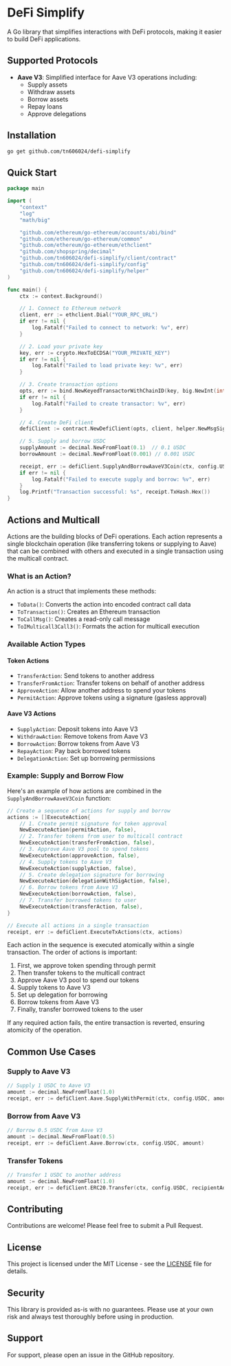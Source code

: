 # DeFi Simplify

A Go library that simplifies interactions with DeFi protocols, making it easier to build DeFi applications.

## Supported Protocols

- **Aave V3**: Simplified interface for Aave V3 operations including:
  - Supply assets
  - Withdraw assets
  - Borrow assets
  - Repay loans
  - Approve delegations

## Installation

```bash
go get github.com/tn606024/defi-simplify
```

## Quick Start

```go
package main

import (
    "context"
    "log"
    "math/big"

    "github.com/ethereum/go-ethereum/accounts/abi/bind"
    "github.com/ethereum/go-ethereum/common"
    "github.com/ethereum/go-ethereum/ethclient"
    "github.com/shopspring/decimal"
    "github.com/tn606024/defi-simplify/client/contract"
    "github.com/tn606024/defi-simplify/config"
    "github.com/tn606024/defi-simplify/helper"
)

func main() {
    ctx := context.Background()

    // 1. Connect to Ethereum network
    client, err := ethclient.Dial("YOUR_RPC_URL")
    if err != nil {
        log.Fatalf("Failed to connect to network: %v", err)
    }

    // 2. Load your private key
    key, err := crypto.HexToECDSA("YOUR_PRIVATE_KEY")
    if err != nil {
        log.Fatalf("Failed to load private key: %v", err)
    }

    // 3. Create transaction options
    opts, err := bind.NewKeyedTransactorWithChainID(key, big.NewInt(int64(config.ChainInfo[config.Base].ChainID)))
    if err != nil {
        log.Fatalf("Failed to create transactor: %v", err)
    }

    // 4. Create DeFi client
    defiClient := contract.NewDefiClient(opts, client, helper.NewMsgSigner(key), config.Base)

    // 5. Supply and borrow USDC
    supplyAmount := decimal.NewFromFloat(0.1)  // 0.1 USDC
    borrowAmount := decimal.NewFromFloat(0.001) // 0.001 USDC

    receipt, err := defiClient.SupplyAndBorrowAaveV3Coin(ctx, config.USDC, supplyAmount, borrowAmount)
    if err != nil {
        log.Fatalf("Failed to execute supply and borrow: %v", err)
    }
    log.Printf("Transaction successful: %s", receipt.TxHash.Hex())
}
```

## Actions and Multicall

Actions are the building blocks of DeFi operations. Each action represents a single blockchain operation (like transferring tokens or supplying to Aave) that can be combined with others and executed in a single transaction using the multicall contract.

### What is an Action?

An action is a struct that implements these methods:

- `ToData()`: Converts the action into encoded contract call data
- `ToTransaction()`: Creates an Ethereum transaction
- `ToCallMsg()`: Creates a read-only call message
- `ToIMulticall3Call3()`: Formats the action for multicall execution

### Available Action Types

#### Token Actions

- `TransferAction`: Send tokens to another address
- `TransferFromAction`: Transfer tokens on behalf of another address
- `ApproveAction`: Allow another address to spend your tokens
- `PermitAction`: Approve tokens using a signature (gasless approval)

#### Aave V3 Actions

- `SupplyAction`: Deposit tokens into Aave V3
- `WithdrawAction`: Remove tokens from Aave V3
- `BorrowAction`: Borrow tokens from Aave V3
- `RepayAction`: Pay back borrowed tokens
- `DelegationAction`: Set up borrowing permissions

### Example: Supply and Borrow Flow

Here's an example of how actions are combined in the `SupplyAndBorrowAaveV3Coin` function:

```go
// Create a sequence of actions for supply and borrow
actions := []ExecuteAction{
    // 1. Create permit signature for token approval
    NewExecuteAction(permitAction, false),
    // 2. Transfer tokens from user to multicall contract
    NewExecuteAction(transferFromAction, false),
    // 3. Approve Aave V3 pool to spend tokens
    NewExecuteAction(approveAction, false),
    // 4. Supply tokens to Aave V3
    NewExecuteAction(supplyAction, false),
    // 5. Create delegation signature for borrowing
    NewExecuteAction(delegationWithSigAction, false),
    // 6. Borrow tokens from Aave V3
    NewExecuteAction(borrowAction, false),
    // 7. Transfer borrowed tokens to user
    NewExecuteAction(transferAction, false),
}

// Execute all actions in a single transaction
receipt, err := defiClient.ExecuteTxActions(ctx, actions)
```

Each action in the sequence is executed atomically within a single transaction. The order of actions is important:

1. First, we approve token spending through permit
2. Then transfer tokens to the multicall contract
3. Approve Aave V3 pool to spend our tokens
4. Supply tokens to Aave V3
5. Set up delegation for borrowing
6. Borrow tokens from Aave V3
7. Finally, transfer borrowed tokens to the user

If any required action fails, the entire transaction is reverted, ensuring atomicity of the operation.

## Common Use Cases

### Supply to Aave V3

```go
// Supply 1 USDC to Aave V3
amount := decimal.NewFromFloat(1.0)
receipt, err := defiClient.Aave.SupplyWithPermit(ctx, config.USDC, amount)
```

### Borrow from Aave V3

```go
// Borrow 0.5 USDC from Aave V3
amount := decimal.NewFromFloat(0.5)
receipt, err := defiClient.Aave.Borrow(ctx, config.USDC, amount)
```

### Transfer Tokens

```go
// Transfer 1 USDC to another address
amount := decimal.NewFromFloat(1.0)
receipt, err := defiClient.ERC20.Transfer(ctx, config.USDC, recipientAddress, amount)
```

## Contributing

Contributions are welcome! Please feel free to submit a Pull Request.

## License

This project is licensed under the MIT License - see the [LICENSE](LICENSE) file for details.

## Security

This library is provided as-is with no guarantees. Please use at your own risk and always test thoroughly before using in production.

## Support

For support, please open an issue in the GitHub repository.
